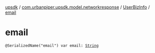 [upsdk](../../index.md) / [com.urbanpiper.upsdk.model.networkresponse](../index.md) / [UserBizInfo](index.md) / [email](./email.md)

# email

`@SerializedName("email") var email: `[`String`](https://kotlinlang.org/api/latest/jvm/stdlib/kotlin/-string/index.html)